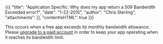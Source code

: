{{{
  "title": "Application Specific: Why does my app return a 509 Bandwidth Exceeded error?",
  "date": "1-22-2015",
  "author": "Chris Sterling",
  "attachments": [],
  "contentIsHTML": true
}}}

<p>This occurs when a free app exceeds its monthly bandwidth allowance. Please <a href="https://console.appfog.com/#plans">upgrade to a paid account</a> in order to keep your app operating when it reaches its bandwidth limit.</p>
